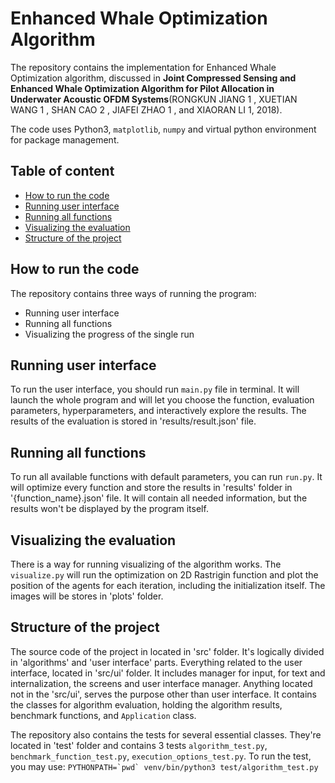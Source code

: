 # Enhanced Whale Optimization Algorithm

The repository contains the implementation for Enhanced Whale Optimization algorithm, discussed in
**Joint Compressed Sensing and  Enhanced Whale Optimization Algorithm 
for Pilot Allocation in Underwater Acoustic OFDM Systems**(RONGKUN JIANG 1 , XUETIAN WANG 1 , SHAN CAO 2 , JIAFEI ZHAO 1 , and XIAORAN LI 1, 2018).

The code uses Python3, `matplotlib`, `numpy` and virtual python environment for package management.

## Table of content
- [How to run the code](#how-to-run-the-code)
- [Running user interface](#running-user-interface)
- [Running all functions](#running-all-functions)
- [Visualizing the evaluation](#visualizing-the-evaluation)
- [Structure of the project](#structure-of-the-project)


## How to run the code
The repository contains three ways of running the program:
- Running user interface
- Running all functions
- Visualizing the progress of the single run


## Running user interface
To run the user interface, you should run `main.py` file in terminal.
It will launch the whole program and will let you choose the function, evaluation parameters,
hyperparameters, and interactively explore the results. The results of the evaluation is stored in 
'results/result.json' file.

## Running all functions
To run all available functions with default parameters, you can run `run.py`.
It will optimize every function and store the results in 'results' folder in '{function_name}.json'
file. It will contain all needed information, but the results won't be displayed by the program itself.


## Visualizing the evaluation
There is a way for running visualizing of the algorithm works. The `visualize.py`
will run the optimization on 2D Rastrigin function and plot the position of the agents
for each iteration, including the initialization itself. The images will be stores in 
'plots' folder.

## Structure of the project
The source code of the project in located in 'src' folder. It's logically divided in
'algorithms' and 'user interface' parts. Everything related to the user interface, 
located in 'src/ui' folder. It includes manager for input, for text and internalization,
the screens and user interface manager.
Anything located not in the 'src/ui', serves the purpose other than user interface. It contains
the classes for algorithm evaluation, holding the algorithm results, benchmark functions, and `Application` class.

The repository also contains the tests for several essential classes.
They're located in 'test' folder and contains 3 tests `algorithm_test.py`, `benchmark_function_test.py`,
`execution_options_test.py`. To run the test, you may use:
```PYTHONPATH=`pwd` venv/bin/python3 test/algorithm_test.py```

